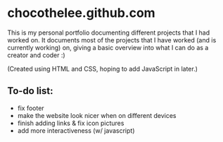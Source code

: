 <h1>chocothelee.github.com</h1>
This is my personal portfolio documenting different projects that I had worked on. It documents most of the projects that I have worked (and is currently working) on, giving a basic overview into what I can do as a creator and coder :)

(Created using HTML and CSS, hoping to add JavaScript in later.)

<h2>To-do list:</h2>
<ul>
  <li>fix footer</li>
  <li>make the website look nicer when on different devices</li>
  <li>finish adding links & fix icon pictures</li>
  <li>add more interactiveness (w/ javascript)</li>
</ul>
